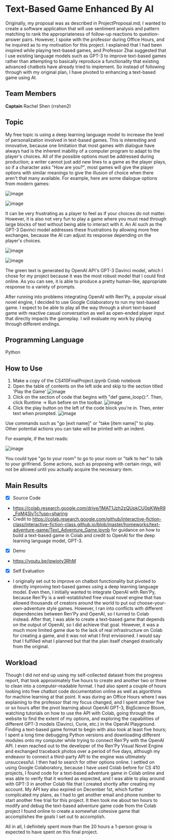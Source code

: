 # Text-Based Game Enhanced By AI

Originally, my proposal was as described in ProjectProposal.md; I wanted to create a software application that will use sentiment analysis and pattern matching to rank the appropriateness of follow-up reactions to question-answer pairs. However, I spoke with the professor during Office Hours, and he inquired as to my motivation for this project. I explained that I had been inspired while playing text-based games, and Professor Zhai suggested that I use existing language models such as GPT-3 to improve text-based games rather than attempting to basically reproduce a functionality that existing advanced chatbots have already tried to implement. So instead of following through with my original plan, I have pivoted to enhancing a text-based game using AI. 

## Team Members

**Captain** Rachel Shen (rrshen2)

## Topic

My free topic is using a deep learning language model to increase the level of personalization involved in text-based games. This is interesting and innovative, because one limitation that most games with dialogue have always had is the inherent inability of a computer program to adapt to the player's choices. All of the possible options must be addressed during production; a writer cannot just add new lines to a game as the player plays, so if a character asks "How are you?", most games will give the player options with similar meanings to give the illusion of choice when there aren't that many available. For example, here are some dialogue options from modern games:

![image](https://user-images.githubusercontent.com/42553808/205719491-2471f506-00cf-4395-980d-45d9b9df8562.png)

![image](https://user-images.githubusercontent.com/42553808/205719722-19dc3218-ff36-4ba0-98fc-03c41fe2c6a3.png)

It can be very frustrating as a player to feel as if your choices do not matter. However, it is also not very fun to play a game where you must read through large blocks of text without being able to interact with it. An AI such as the GPT-3 Davinci model addresses these frustrations by allowing more free exchanges, because the AI can adjust its response depending on the player's choices.

![image](https://user-images.githubusercontent.com/42553808/205720622-eb28c421-e2b2-4cc7-ba69-e0cc4da4be60.png)

![image](https://user-images.githubusercontent.com/42553808/205720957-c642a185-4972-4916-b095-7273de6e2ccf.png)

The green text is generated by OpenAI API's GPT-3 Davinci model, which I chose for my project because it was the most robust model that I could find online. As you can see, it is able to produce a pretty human-like, appropriate response to a variety of prompts.

After running into problems integrating OpenAI with Ren'Py, a popular visual novel engine, I decided to use Google Colaboratory to run my text-based game. I expect to be able to play all the way through a short text-based game with reactive casual conversation as well as open-ended player input that directly impacts the gameplay. I will evaluate my work by playing through different endings.

## Programming Language

Python

## How to Use

1. Make a copy of the CS410FinalProject.ipynb Colab notebook
2. Open the table of contents on the left side and skip to the section titled 'Play the Game'
![image](https://user-images.githubusercontent.com/42553808/206591884-6af5d78f-b8fc-4f91-933a-0507523be7b7.png)
2. Click on the section of code that begins with "def game_loop():". Then, click Runtime -> Run before on the toolbar.
![image](https://user-images.githubusercontent.com/42553808/206592034-b7e17100-e48c-4554-88cc-a9d87e9de9f5.png)
3. Click the play button on the left of the code block you're in. Then, enter text when prompted.
![image](https://user-images.githubusercontent.com/42553808/206592160-9431a342-f1ca-4671-8e41-3e625593a5a9.png)

Use commands such as "go [exit name]" or "take [item name]" to play. Other potential actions you can take will be printed with an indent.

For example, if the text reads:

![image](https://user-images.githubusercontent.com/42553808/206592662-2fc80e13-3e3f-456c-b58f-7f24c79a3a05.png)
  
You could type "go to your room" to go to your room or "talk to her" to talk to your girlfriend. Some actions, such as proposing with certain rings, will not be allowed until you actually acquire the necessary item.

## Main Results

- [x] Source Code
 - https://colab.research.google.com/drive/1MAT1Jzh2zQUpkCU0pKWeR9_FqM4SlvTc?usp=sharing
 - Credit to https://colab.research.google.com/github/interactive-fiction-class/interactive-fiction-class.github.io/blob/master/homeworks/text-adventure-game/Text_Adventure_Game.ipynb for guidance on how to build a text-based game in Colab and credit to OpenAI for the deep learning language model, GPT-3.
- [x] Demo
 - https://youtu.be/ipwioty3RhM
- [x] Self Evaluation
 - I originally set out to improve on chatbot functionality but pivoted to directly improving text-based games using a deep learning language model. Even then, I initially wanted to integrate OpenAI with Ren'Py, because Ren'Py is a well-established free visual novel engine that has allowed thousands of creators around the world to put out choose-your-own-adventure style games. However, I ran into conflicts with different dependencies between Ren'Py and OpenAI, so I turned to Colab instead. After that, I was able to create a text-based game that depends on the output of OpenAI, so I did achieve that goal. However, it was a much more limited game due to the lack of real infrastructure on Colab for creating a game, and it was not what I first envisioned. I would say that I fulfilled what I planned but that the plan itself changed drastically from the original.

## Workload

Though I did not end up using my self-collected dataset from the progress report, that took approximately five hours to create and another two or three to clean into a computer-readable format. I had also spent a couple of hours looking into free chatbot code documentation online as well as algorithms for machine learning at that point. It was during an Office Hours where I was explaining to the professor that my focus changed, and I spent another five or so hours after the pivot learning about OpenAI GPT-3, BigScience Bloom, watching tutorials on how to use the API with Colab, going through the website to find the extent of my options, and exploring the capabilities of different GPT-3 models (Davinci, Curie, etc.) in the OpenAI Playground. Finding a text-based game format to begin with also took at least five hours; I spent a long time debugging Python versions and downloading different modules onto my computer while trying to connect Ren'Py with the OpenAI API. I even reached out to the developer of the Ren'Py Visual Novel Engine and exchanged traceback photos over a period of five days, although my endeavor to connect a third-party API to the engine was ultimately unsuccessful. I then had to search for other options online. I settled on using Google Colaboratory, because I have used Colab before for CS 410 projects, I found code for a text-based adventure game in Colab online and was able to verify that it worked as expected, and I was able to play around with GPT-3 in another Colab file that I created shortly after creating my account. My API key also expired on December 1st, which further complicated my plans, as I had to get another email and phone number to start another free trial for this project. It then took me about ten hours to modify and debug the text-based adventure game code from the Colab project I found online to create a somewhat cohesive game that accomplishes the goals I set out to accomplish.

All in all, I definitely spent more than the 20 hours a 1-person group is expected to have spent on this final project.

